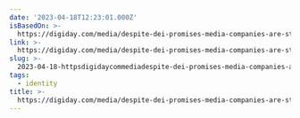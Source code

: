 ```yaml
---
date: '2023-04-18T12:23:01.000Z'
isBasedOn: >-
  https://digiday.com/media/despite-dei-promises-media-companies-are-still-mostly-hiring-white-people/
link: >-
  https://digiday.com/media/despite-dei-promises-media-companies-are-still-mostly-hiring-white-people/
slug: >-
  2023-04-18-httpsdigidaycommediadespite-dei-promises-media-companies-are-still-mostly-hiring-white-people
tags:
  - identity
title: >-
  https://digiday.com/media/despite-dei-promises-media-companies-are-still-mostly-hiring-white-people/
---
```


